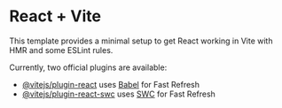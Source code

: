 # React + Vite

This template provides a minimal setup to get React working in Vite with HMR and some ESLint rules.

Currently, two official plugins are available:

- [@vitejs/plugin-react](https://github.com/vitejs/vite-plugin-react/blob/main/packages/plugin-react/README.md) uses [Babel](https://babeljs.io/) for Fast Refresh
- [@vitejs/plugin-react-swc](https://github.com/vitejs/vite-plugin-react-swc) uses [SWC](https://swc.rs/) for Fast Refresh



<!-- 
apiKey: "AIzaSyBNZMN7h22Tbs2TcTgDlOkRgANNmjjPPzU",
  authDomain: "seniorproject-1ed7d.firebaseapp.com",
  projectId: "seniorproject-1ed7d",
  storageBucket: "seniorproject-1ed7d.appspot.com",
  messagingSenderId: "719951366734",
  appId: "1:719951366734:web:0a013fc5c910cb326b511f",
  measurementId: "G-PE6VPJYD7Y", -->